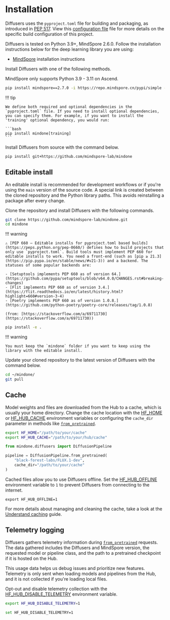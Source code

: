 <!--Copyright 2025 The HuggingFace Team. All rights reserved.

Licensed under the Apache License, Version 2.0 (the "License"); you may not use this file except in compliance with
the License. You may obtain a copy of the License at

http://www.apache.org/licenses/LICENSE-2.0

Unless required by applicable law or agreed to in writing, software distributed under the License is distributed on
an "AS IS" BASIS, WITHOUT WARRANTIES OR CONDITIONS OF ANY KIND, either express or implied. See the License for the
specific language governing permissions and limitations under the License.
-->

# Installation

Diffusers uses the `pyproject.toml` file for building and packaging, as introduced in [PEP 517](https://peps.python.org/pep-0517/). View this [configuration file](https://github.com/mindspore-lab/mindone/blob/master/pyproject.toml) file for more details on the specific build configuration of this project.

Diffusers is tested on Python 3.9+, MindSpore 2.6.0. Follow the installation instructions below for the deep learning library you are using:

- [MindSpore](https://www.mindspore.cn/install) installation instructions

Install Diffusers with one of the following methods.

<hfoptions id="install">
<hfoption id="pip">

MindSpore only supports Python 3.9 - 3.11 on Ascend.

```bash
pip install mindspore==2.7.0 -i https://repo.mindspore.cn/pypi/simple --trusted-host repo.mindspore.cn --extra-index-url https://repo.huaweicloud.com/repository/pypi/simple
```

!!! tip

    We define both required and optional dependencies in the `pyproject.toml` file. If you need to install optional dependencies, you can specify them. For example, if you want to install the 'training' optional dependency, you would run:

    ```bash
    pip install mindone[training]
    ```

Install Diffusers from source with the command below.

```bash
pip install git+https://github.com/mindspore-lab/mindone
```

</hfoption>
</hfoptions>

## Editable install

An editable install is recommended for development workflows or if you're using the `main` version of the source code. A special link is created between the cloned repository and the Python library paths. This avoids reinstalling a package after every change.

Clone the repository and install Diffusers with the following commands.

<hfoptions id="editable">
<hfoption id="MindSpore">

```bash
git clone https://github.com/mindspore-lab/mindone.git
cd mindone
```

!!! warning

    ⚠️ [PEP 660 – Editable installs for pyproject.toml based builds](https://peps.python.org/pep-0660/) defines how to build projects that only use `pyproject.toml`. Build tools must implement PEP 660 for editable installs to work. You need a front-end (such as [pip ≥ 21.3](https://pip.pypa.io/en/stable/news/#v21-3)) and a backend. The statuses of some popular backends are:

    - [Setuptools implements PEP 660 as of version 64.](https://github.com/pypa/setuptools/blob/v64.0.0/CHANGES.rst#breaking-changes)
    - [Flit implements PEP 660 as of version 3.4.](https://flit.readthedocs.io/en/latest/history.html?highlight=660#version-3-4)
    - [Poetry implements PEP 660 as of version 1.0.8.](https://github.com/python-poetry/poetry-core/releases/tag/1.0.8)

    (from: [https://stackoverflow.com/a/69711730](https://stackoverflow.com/a/69711730))

```bash
pip install -e .
```

!!! warning

    You must keep the `mindone` folder if you want to keep using the library with the editable install.

Update your cloned repository to the latest version of Diffusers with the command below.

```bash
cd ~/mindone/
git pull
```

## Cache

Model weights and files are downloaded from the Hub to a cache, which is usually your home directory. Change the cache location with the [HF_HOME](https://huggingface.co/docs/huggingface_hub/package_reference/environment_variables#hfhome) or [HF_HUB_CACHE](https://huggingface.co/docs/huggingface_hub/package_reference/environment_variables#hfhubcache) environment variables or configuring the `cache_dir` parameter in methods like [`from_pretrained`](https://mindspore-lab.github.io/mindone/latest/diffusers/api/pipelines/overview/#mindone.diffusers.DiffusionPipeline.from_pretrained).

<hfoptions id="cache">
<hfoption id="env variable">

```bash
export HF_HOME="/path/to/your/cache"
export HF_HUB_CACHE="/path/to/your/hub/cache"
```

</hfoption>
<hfoption id="from_pretrained">

```py
from mindone.diffusers import DiffusionPipeline

pipeline = DiffusionPipeline.from_pretrained(
    "black-forest-labs/FLUX.1-dev",
    cache_dir="/path/to/your/cache"
)
```

</hfoption>
</hfoptions>

Cached files allow you to use Diffusers offline. Set the [HF_HUB_OFFLINE](https://huggingface.co/docs/huggingface_hub/package_reference/environment_variables#hfhuboffline) environment variable to `1` to prevent Diffusers from connecting to the internet.

```shell
export HF_HUB_OFFLINE=1
```

For more details about managing and cleaning the cache, take a look at the [Understand caching](https://huggingface.co/docs/huggingface_hub/guides/manage-cache) guide.

## Telemetry logging

Diffusers gathers telemetry information during [`from_pretrained`](https://mindspore-lab.github.io/mindone/latest/diffusers/api/pipelines/overview/#mindone.diffusers.DiffusionPipeline.from_pretrained) requests.
The data gathered includes the Diffusers and MindSpore version, the requested model or pipeline class,
and the path to a pretrained checkpoint if it is hosted on the Hub.

This usage data helps us debug issues and prioritize new features.
Telemetry is only sent when loading models and pipelines from the Hub,
and it is not collected if you're loading local files.

Opt-out and disable telemetry collection with the [HF_HUB_DISABLE_TELEMETRY](https://huggingface.co/docs/huggingface_hub/package_reference/environment_variables#hfhubdisabletelemetry) environment variable.

<hfoptions id="telemetry">
<hfoption id="Linux/macOS">

```bash
export HF_HUB_DISABLE_TELEMETRY=1
```

</hfoption>
<hfoption id="Windows">

```bash
set HF_HUB_DISABLE_TELEMETRY=1
```

</hfoption>
</hfoptions>
